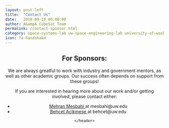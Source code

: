 ```yaml
---
layout: post-left
title:  "Contact Us"
date:   2018-09-19 00:00:00
author: A&ampA CubeSat Team
permalink: /contact-sponsor.html
category: space-systems-lab uw-space-engineering-lab university-of-washington-space uw-space sponsor-uw
icon: fa-handshake
---
```


<div>
	<header class="wrapper style2">
		<h2> For Sponsors: </h2>
		<p>
			We are always greatful to work with industry and government mentors, as well as other academic groups. Our success often depends on support from these groups! 
		</p>
		<p>
			If you are interested in hearing more about our work and/or getting involved, please contact either:
			<ul style="list-style-type: disc">
				<li> <a href="mailto:mesbahi@uw.edu"> Mehran Mesbahi </a> at mesbahi@uw.edu </li>
				<li> <a href="mailto:behcet@uw.edu"> Behcet Acikmese </a> at behcet@uw.edu </li>
			</ul>
		</p>


	</header>
</div>

